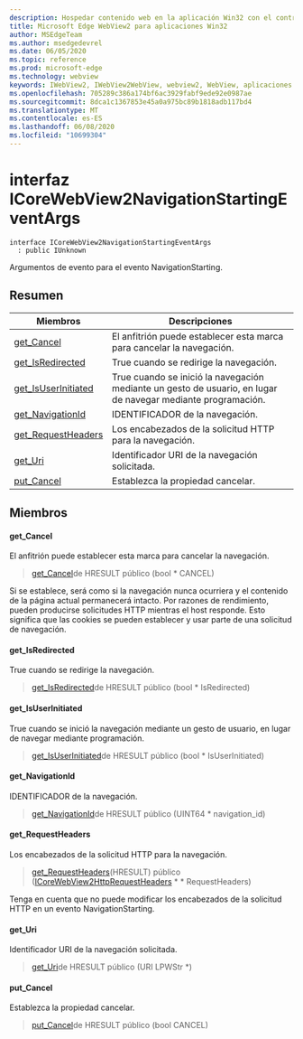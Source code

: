 ```yaml
---
description: Hospedar contenido web en la aplicación Win32 con el control Microsoft Edge WebView2
title: Microsoft Edge WebView2 para aplicaciones Win32
author: MSEdgeTeam
ms.author: msedgedevrel
ms.date: 06/05/2020
ms.topic: reference
ms.prod: microsoft-edge
ms.technology: webview
keywords: IWebView2, IWebView2WebView, webview2, WebView, aplicaciones Win32, Win32, Edge, ICoreWebView2, ICoreWebView2Controller, control de explorador, HTML Edge
ms.openlocfilehash: 705289c386a174bf6ac3929fabf9ede92e0987ae
ms.sourcegitcommit: 8dca1c1367853e45a0a975bc89b1818adb117bd4
ms.translationtype: MT
ms.contentlocale: es-ES
ms.lasthandoff: 06/08/2020
ms.locfileid: "10699304"
---
```

# interfaz ICoreWebView2NavigationStartingEventArgs 

```
interface ICoreWebView2NavigationStartingEventArgs
  : public IUnknown
```

Argumentos de evento para el evento NavigationStarting.

## Resumen

 Miembros                        | Descripciones
--------------------------------|---------------------------------------------
[get_Cancel](#get_cancel) | El anfitrión puede establecer esta marca para cancelar la navegación.
[get_IsRedirected](#get_isredirected) | True cuando se redirige la navegación.
[get_IsUserInitiated](#get_isuserinitiated) | True cuando se inició la navegación mediante un gesto de usuario, en lugar de navegar mediante programación.
[get_NavigationId](#get_navigationid) | IDENTIFICADOR de la navegación.
[get_RequestHeaders](#get_requestheaders) | Los encabezados de la solicitud HTTP para la navegación.
[get_Uri](#get_uri) | Identificador URI de la navegación solicitada.
[put_Cancel](#put_cancel) | Establezca la propiedad cancelar.

## Miembros

#### get_Cancel 

El anfitrión puede establecer esta marca para cancelar la navegación.

> [get_Cancel](#get_cancel)de HRESULT público (bool * CANCEL)

Si se establece, será como si la navegación nunca ocurriera y el contenido de la página actual permanecerá intacto. Por razones de rendimiento, pueden producirse solicitudes HTTP mientras el host responde. Esto significa que las cookies se pueden establecer y usar parte de una solicitud de navegación.

#### get_IsRedirected 

True cuando se redirige la navegación.

> [get_IsRedirected](#get_isredirected)de HRESULT público (bool * IsRedirected)

#### get_IsUserInitiated 

True cuando se inició la navegación mediante un gesto de usuario, en lugar de navegar mediante programación.

> [get_IsUserInitiated](#get_isuserinitiated)de HRESULT público (bool * IsUserInitiated)

#### get_NavigationId 

IDENTIFICADOR de la navegación.

> [get_NavigationId](#get_navigationid)de HRESULT público (UINT64 * navigation_id)

#### get_RequestHeaders 

Los encabezados de la solicitud HTTP para la navegación.

> [get_RequestHeaders](#get_requestheaders)(HRESULT) público ([ICoreWebView2HttpRequestHeaders](icorewebview2httprequestheaders.md) * * RequestHeaders)

Tenga en cuenta que no puede modificar los encabezados de la solicitud HTTP en un evento NavigationStarting.

#### get_Uri 

Identificador URI de la navegación solicitada.

> [get_Uri](#get_uri)de HRESULT público (URI LPWStr *)

#### put_Cancel 

Establezca la propiedad cancelar.

> [put_Cancel](#put_cancel)de HRESULT público (bool CANCEL)

